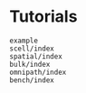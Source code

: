 # Tutorials
```{toctree}
example
scell/index
spatial/index
bulk/index
omnipath/index
bench/index
```
